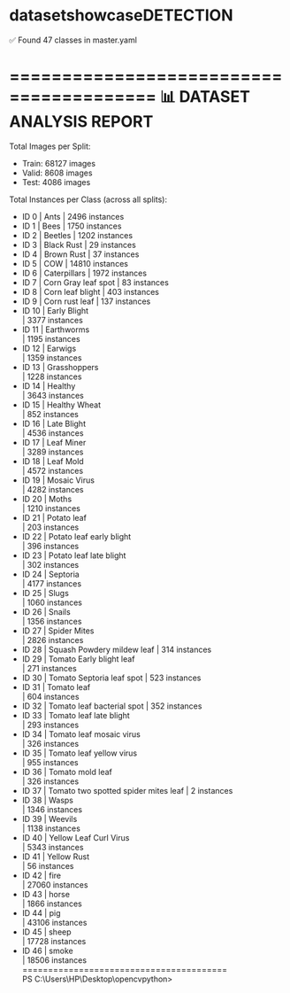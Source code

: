 # datasetshowcaseDETECTION
✅ Found 47 classes in master.yaml           
                  
========================================
📊 DATASET ANALYSIS REPORT                   
========================================

Total Images per Split:
  - Train:      68127 images
  - Valid:      8608 images
  - Test:       4086 images

Total Instances per Class (across all splits):
  - ID  0 | Ants                                     | 2496 instances
  - ID  1 | Bees                                     | 1750 instances
  - ID  2 | Beetles                                  | 1202 instances
  - ID  3 | Black Rust                               | 29 instances
  - ID  4 | Brown Rust                               | 37 instances
  - ID  5 | COW                                      | 14810 instances
  - ID  6 | Caterpillars                             | 1972 instances
  - ID  7 | Corn Gray leaf spot                      | 83 instances
  - ID  8 | Corn leaf blight                         | 403 instances
  - ID  9 | Corn rust leaf                           | 137 instances
  - ID 10 | Early Blight                     
        | 3377 instances
  - ID 11 | Earthworms                       
        | 1195 instances
  - ID 12 | Earwigs                          
        | 1359 instances
  - ID 13 | Grasshoppers                     
        | 1228 instances
  - ID 14 | Healthy                          
        | 3643 instances
  - ID 15 | Healthy Wheat                    
        | 852 instances
  - ID 16 | Late Blight                      
        | 4536 instances
  - ID 17 | Leaf Miner                       
        | 3289 instances
  - ID 18 | Leaf Mold                        
        | 4572 instances
  - ID 19 | Mosaic Virus                     
        | 4282 instances
  - ID 20 | Moths                            
        | 1210 instances
  - ID 21 | Potato leaf                      
        | 203 instances
  - ID 22 | Potato leaf early blight         
        | 396 instances
  - ID 23 | Potato leaf late blight          
        | 302 instances
  - ID 24 | Septoria                         
        | 4177 instances
  - ID 25 | Slugs                            
        | 1060 instances
  - ID 26 | Snails                           
        | 1356 instances
  - ID 27 | Spider Mites                     
        | 2826 instances
  - ID 28 | Squash Powdery mildew leaf               | 314 instances
  - ID 29 | Tomato Early blight leaf         
        | 271 instances
  - ID 30 | Tomato Septoria leaf spot                | 523 instances
  - ID 31 | Tomato leaf                      
        | 604 instances
  - ID 32 | Tomato leaf bacterial spot               | 352 instances
  - ID 33 | Tomato leaf late blight          
        | 293 instances
  - ID 34 | Tomato leaf mosaic virus         
        | 326 instances
  - ID 35 | Tomato leaf yellow virus         
        | 955 instances
  - ID 36 | Tomato mold leaf                 
        | 326 instances
  - ID 37 | Tomato two spotted spider mites leaf     | 2 instances
  - ID 38 | Wasps                            
        | 1346 instances
  - ID 39 | Weevils                          
        | 1138 instances
  - ID 40 | Yellow Leaf Curl Virus           
        | 5343 instances
  - ID 41 | Yellow Rust                      
        | 56 instances
  - ID 42 | fire                             
        | 27060 instances
  - ID 43 | horse                            
        | 1866 instances
  - ID 44 | pig                              
        | 43106 instances
  - ID 45 | sheep                            
        | 17728 instances
  - ID 46 | smoke                            
        | 18506 instances
========================================     
PS C:\Users\HP\Desktop\opencvpython> 
